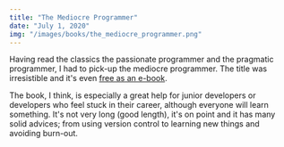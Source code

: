 ```yaml
---
title: "The Mediocre Programmer"
date: "July 1, 2020"
img: "/images/books/the_mediocre_programmer.png"
---
```


Having read the classics the passionate programmer and the pragmatic programmer,
I had to pick-up the mediocre programmer. The title was irresistible and it's 
even [free as an e-book](http://themediocreprogrammer.com).

The book, I think, is especially a great help for junior developers or developers who feel
stuck in their career, although everyone will learn something. It's not very long (good length), it's on point and it 
has many solid advices; from using version control to learning new things and
avoiding burn-out.